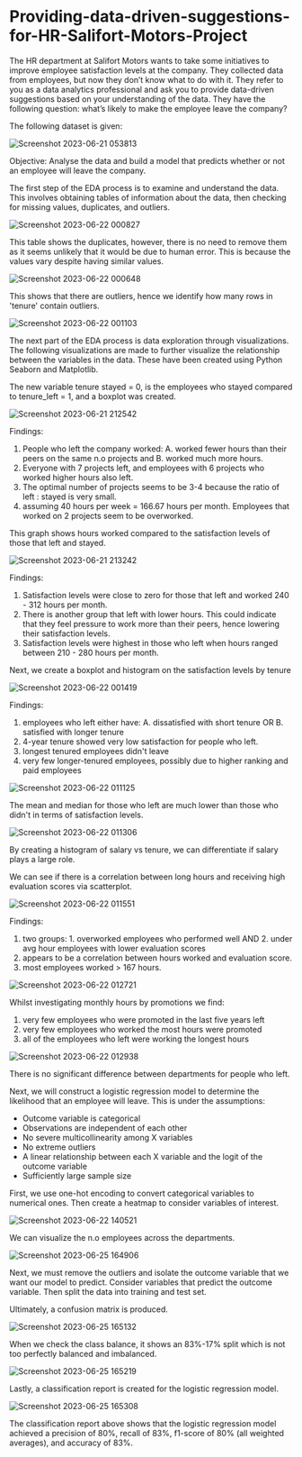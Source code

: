 # Providing-data-driven-suggestions-for-HR-Salifort-Motors-Project

The HR department at Salifort Motors wants to take some initiatives to improve employee satisfaction levels at the company. They collected data from employees, but now they don’t know what to do with it. They refer to you as a data analytics professional and ask you to provide data-driven suggestions based on your understanding of the data. They have the following question: what’s likely to make the employee leave the company?

The following dataset is given:

![Screenshot 2023-06-21 053813](https://github.com/0xDylanLim/Providing-data-driven-suggestions-for-HR-Salifort-Motors-Project/assets/98394792/cc743b5d-2167-42a3-bd59-2eaf6610aa7f)

Objective: Analyse the data and build a model that predicts whether or not an employee will leave the company.

The first step of the EDA process is to examine and understand the data. This involves obtaining tables of information about the data, then checking for missing values, duplicates, and outliers.

![Screenshot 2023-06-22 000827](https://github.com/0xDylanLim/Providing-data-driven-suggestions-for-HR-Salifort-Motors-Project/assets/98394792/2df434f3-dc46-449b-86c8-c5bb049209ec)

This table shows the duplicates, however, there is no need to remove them as it seems unlikely that it would be due to human error. This is because the values vary despite having similar values.

![Screenshot 2023-06-22 000648](https://github.com/0xDylanLim/Providing-data-driven-suggestions-for-HR-Salifort-Motors-Project/assets/98394792/2f2f2a35-d833-4059-bb08-3454700dd5bb)

This shows that there are outliers, hence we identify how many rows in 'tenure' contain outliers. 

![Screenshot 2023-06-22 001103](https://github.com/0xDylanLim/Providing-data-driven-suggestions-for-HR-Salifort-Motors-Project/assets/98394792/20261650-5680-402f-be26-0083d6ecd29c)

The next part of the EDA process is data exploration through visualizations. The following visualizations are made to further visualize the relationship between the variables in the data. These have been created using Python Seaborn and Matplotlib. 

The new variable tenure stayed = 0, is the employees who stayed compared to tenure_left = 1, and a boxplot was created.

![Screenshot 2023-06-21 212542](https://github.com/0xDylanLim/Providing-data-driven-suggestions-for-HR-Salifort-Motors-Project/assets/98394792/7b413cf7-07ec-494c-be14-8f56d4788504)

Findings:
1. People who left the company worked: A. worked fewer hours than their peers on the same n.o projects and B. worked much more hours.
2. Everyone with 7 projects left, and employees with 6 projects who worked higher hours also left.
3. The optimal number of projects seems to be 3-4 because the ratio of left : stayed is very small.
4. assuming 40 hours per week = 166.67 hours per month. Employees that worked on 2 projects seem to be overworked.

This graph shows hours worked compared to the satisfaction levels of those that left and stayed.

![Screenshot 2023-06-21 213242](https://github.com/0xDylanLim/Providing-data-driven-suggestions-for-HR-Salifort-Motors-Project/assets/98394792/e603553d-a0f0-4e74-bdfd-58d000171d9b)

Findings:
1. Satisfaction levels were close to zero for those that left and worked 240 - 312 hours per month.
2. There is another group that left with lower hours. This could indicate that they feel pressure to work more than their peers, hence lowering their satisfaction levels.
3. Satisfaction levels were highest in those who left when hours ranged between 210 - 280 hours per month.

Next, we create a boxplot and histogram on the satisfaction levels by tenure

![Screenshot 2023-06-22 001419](https://github.com/0xDylanLim/Providing-data-driven-suggestions-for-HR-Salifort-Motors-Project/assets/98394792/0aabec5c-3d4a-44c2-bada-a86fc19143f8)

Findings:
1. employees who left either have: A. dissatisfied with short tenure OR B. satisfied with longer tenure
2. 4-year tenure showed very low satisfaction for people who left.
3. longest tenured employees didn't leave
4. very few longer-tenured employees, possibly due to higher ranking and paid employees

![Screenshot 2023-06-22 011125](https://github.com/0xDylanLim/Providing-data-driven-suggestions-for-HR-Salifort-Motors-Project/assets/98394792/82b09fc0-820b-4554-8011-e3af4954c3b5)

The mean and median for those who left are much lower than those who didn't in terms of satisfaction levels.

![Screenshot 2023-06-22 011306](https://github.com/0xDylanLim/Providing-data-driven-suggestions-for-HR-Salifort-Motors-Project/assets/98394792/0aa9f720-3f6e-4842-9000-94017532d3a2)

By creating a histogram of salary vs tenure, we can differentiate if salary plays a large role.

We can see if there is a correlation between long hours and receiving high evaluation scores via scatterplot.

![Screenshot 2023-06-22 011551](https://github.com/0xDylanLim/Providing-data-driven-suggestions-for-HR-Salifort-Motors-Project/assets/98394792/976ab55b-78d1-483d-a485-c695cdda8af7)

Findings:
1. two groups: 1. overworked employees who performed well AND 2. under avg hour employees with lower evaluation scores
2. appears to be a correlation between hours worked and evaluation score.
3. most employees worked > 167 hours.

![Screenshot 2023-06-22 012721](https://github.com/0xDylanLim/Providing-data-driven-suggestions-for-HR-Salifort-Motors-Project/assets/98394792/722a3397-3d1b-4fc3-8efb-a2b4fca4a345)

Whilst investigating monthly hours by promotions we find:
1. very few employees who were promoted in the last five years left
2. very few employees who worked the most hours were promoted
3. all of the employees who left were working the longest hours

![Screenshot 2023-06-22 012938](https://github.com/0xDylanLim/Providing-data-driven-suggestions-for-HR-Salifort-Motors-Project/assets/98394792/447bb370-7884-4153-bf81-6fef5202570b)

There is no significant difference between departments for people who left.

Next, we will construct a logistic regression model to determine the likelihood that an employee will leave. This is under the assumptions:
- Outcome variable is categorical
- Observations are independent of each other
- No severe multicollinearity among X variables
- No extreme outliers
- A linear relationship between each X variable and the logit of the outcome variable
- Sufficiently large sample size

First, we use one-hot encoding to convert categorical variables to numerical ones. Then create a heatmap to consider variables of interest.

![Screenshot 2023-06-22 140521](https://github.com/0xDylanLim/Providing-data-driven-suggestions-for-HR-Salifort-Motors-Project/assets/98394792/b7a674bd-73ef-4821-92c2-8d9645449363)

We can visualize the n.o employees across the departments.

![Screenshot 2023-06-25 164906](https://github.com/0xDylanLim/Providing-data-driven-suggestions-for-HR-Salifort-Motors-Project/assets/98394792/72d6133d-8126-4ec6-9cc9-3d99a1a83047)

Next, we must remove the outliers and isolate the outcome variable that we want our model to predict. Consider variables that predict the outcome variable. Then split the data into training and test set.

Ultimately, a confusion matrix is produced.

![Screenshot 2023-06-25 165132](https://github.com/0xDylanLim/Providing-data-driven-suggestions-for-HR-Salifort-Motors-Project/assets/98394792/defa082a-800f-4b65-830e-adc0f66776d3)

When we check the class balance, it shows an 83%-17% split which is not too perfectly balanced and imbalanced.

![Screenshot 2023-06-25 165219](https://github.com/0xDylanLim/Providing-data-driven-suggestions-for-HR-Salifort-Motors-Project/assets/98394792/9b542985-053e-4101-9900-82a86b9bb4de)

Lastly, a classification report is created for the logistic regression model.

![Screenshot 2023-06-25 165308](https://github.com/0xDylanLim/Providing-data-driven-suggestions-for-HR-Salifort-Motors-Project/assets/98394792/d6b7c953-9894-4bdf-92cc-f9abfc46fa66)

The classification report above shows that the logistic regression model achieved a precision of 80%, recall of 83%, f1-score of 80% (all weighted averages), and accuracy of 83%.
